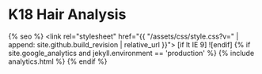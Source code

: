 # K18 Hair Analysis
 {% seo %}
    <link rel="stylesheet" href="{{ "/assets/css/style.css?v=" | append: site.github.build_revision | relative_url }}">
    [if lt IE 9]
    <script src="https://cdnjs.cloudflare.com/ajax/libs/html5shiv/3.7.3/html5shiv.min.js"></script>
    ![endif]
    {% if site.google_analytics and jekyll.environment == 'production' %}
    {% include analytics.html %}
    {% endif %}
